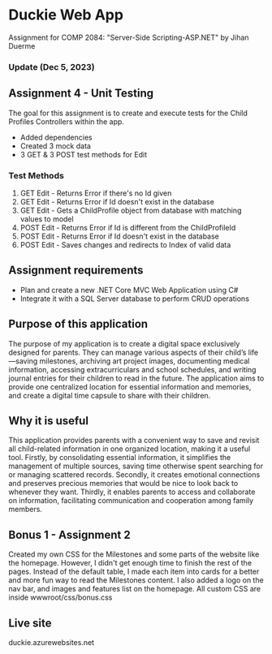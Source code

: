 # Duckie Web App

Assignment for COMP 2084: "Server-Side Scripting-ASP.NET"
by Jihan Duerme

### Update (Dec 5, 2023)
## Assignment 4 - Unit Testing
The goal for this assignment is to create and execute tests for the Child Profiles Controllers within the app.
- Added dependencies
- Created 3 mock data
- 3 GET & 3 POST test methods for Edit
### Test Methods
1. GET Edit - Returns Error if there's no Id given
2. GET Edit - Returns Error if Id doesn't exist in the database
3. GET Edit - Gets a ChildProfile object from database with matching values to model
4. POST Edit - Returns Error if Id is different from the ChildProfileId
5. POST Edit - Returns Error if Id doesn't exist in the database
6. POST Edit  - Saves changes and redirects to Index of valid data

## Assignment requirements
- Plan and create a new .NET Core MVC Web Application using C#
- Integrate it with a SQL Server database to perform CRUD operations

## Purpose of this application
The purpose of my application is to create a digital space exclusively designed for parents. They can manage various aspects of their child’s life—saving milestones, archiving art project images, documenting medical information, accessing extracurriculars and school schedules, and writing journal entries for their children to read in the future. The application aims to provide one centralized location for essential information and memories, and create a digital time capsule to share with their children.

## Why it is useful
This application provides parents with a convenient way to save and revisit all child-related information in one organized location, making it a useful tool. Firstly, by consolidating essential information, it simplifies the management of multiple sources, saving time otherwise spent searching for or managing scattered records. Secondly, it creates emotional connections and preserves precious memories that 
would be nice to look back to whenever they want. Thirdly, it enables parents to access and collaborate on information, facilitating communication and cooperation among family members.

## Bonus 1 - Assignment 2
Created my own CSS for the Milestones and some parts of the website like the homepage. However, I didn't get enough time to finish the rest of the pages. Instead of the default table, I made each item into cards for a better and more fun way to read the Milestones content. I also added a logo on the nav bar, and images and features list on the homepage. All custom CSS are inside wwwroot/css/bonus.css

## Live site
duckie.azurewebsites.net
